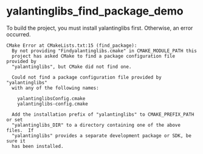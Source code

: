 # yalantinglibs_find_package_demo

To build the project, you must install yalantinglibs first.
Otherwise, an error occurred.

```
CMake Error at CMakeLists.txt:15 (find_package):
  By not providing "Findyalantinglibs.cmake" in CMAKE_MODULE_PATH this
  project has asked CMake to find a package configuration file provided by
  "yalantinglibs", but CMake did not find one.

  Could not find a package configuration file provided by "yalantinglibs"
  with any of the following names:

    yalantinglibsConfig.cmake
    yalantinglibs-config.cmake

  Add the installation prefix of "yalantinglibs" to CMAKE_PREFIX_PATH or set
  "yalantinglibs_DIR" to a directory containing one of the above files.  If
  "yalantinglibs" provides a separate development package or SDK, be sure it
  has been installed.
```


